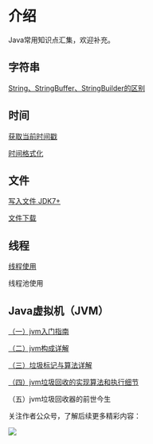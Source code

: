 # 介绍
Java常用知识点汇集，欢迎补充。

## 字符串

[String、StringBuffer、StringBuilder的区别](https://github.com/vipstone/javabook/blob/master/doc/String、StringBuffer、StringBuilder的区别.md)

## 时间

[获取当前时间戳](https://github.com/vipstone/javabook/blob/master/doc/获取当前时间戳.md)

[时间格式化](https://github.com/vipstone/javabook/blob/master/doc/时间格式化.md)

## 文件

[写入文件 JDK7+](https://github.com/vipstone/javabook/blob/master/doc/写入文件JDK7+.md)

[文件下载](https://github.com/vipstone/javabook/blob/master/doc/文件下载.md)

## 线程

[线程使用](https://github.com/vipstone/javabook/blob/master/doc/线程使用.md)

线程池使用

## Java虚拟机（JVM）

[（一）jvm入门指南](https://github.com/vipstone/javabook/blob/master/doc/jvm入门指南.md)

[（二）jvm构成详解](https://github.com/vipstone/javabook/blob/master/doc/jvm构成详解.md)

[（三）垃圾标记与算法详解](https://github.com/vipstone/javabook/blob/master/doc/jvm垃圾标记与算法详解.md)

[（四）jvm垃圾回收的实现算法和执行细节](https://github.com/vipstone/javabook/blob/master/doc/jvm垃圾回收的实现算法和执行细节.md)

（五）jvm垃圾回收器的前世今生



关注作者公众号，了解后续更多精彩内容：

![](http://icdn.apigo.cn/myinfo/gognzhonghao.jpg)